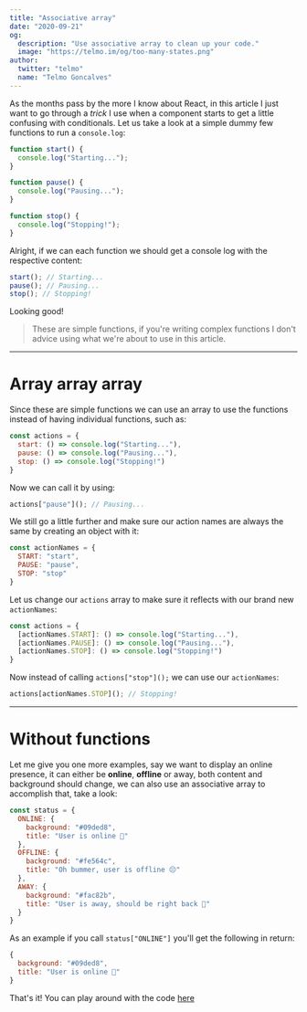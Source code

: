 ```yaml
---
title: "Associative array"
date: "2020-09-21"
og:
  description: "Use associative array to clean up your code."
  image: "https://telmo.im/og/too-many-states.png"
author:
  twitter: "telmo"
  name: "Telmo Goncalves"
---
```


As the months pass by the more I know about React, in this article I just want to go through a *trick* I use when a component starts to get a little confusing with conditionals. Let us take a look at a simple dummy few functions to run a `console.log`:

```javascript
function start() {
  console.log("Starting...");
}

function pause() {
  console.log("Pausing...");
}

function stop() {
  console.log("Stopping!");
}
```

Alright, if we can each function we should get a console log with the respective content:

```js
start(); // Starting...
pause(); // Pausing...
stop(); // Stopping!
```

Looking good!

> These are simple functions, if you're writing complex functions I don't advice using what we're about to use in this article.

---

# Array array array

Since these are simple functions we can use an array to use the functions instead of having individual functions, such as:

```js
const actions = {
  start: () => console.log("Starting..."),
  pause: () => console.log("Pausing..."),
  stop: () => console.log("Stopping!")
}
```

Now we can call it by using:

```js
actions["pause"](); // Pausing...
```

We still go a little further and make sure our action names are always the same by creating an object with it:

```js
const actionNames = {
  START: "start",
  PAUSE: "pause",
  STOP: "stop"
}
```

Let us change our `actions` array to make sure it reflects with our brand new `actionNames`:

```js
const actions = {
  [actionNames.START]: () => console.log("Starting..."),
  [actionNames.PAUSE]: () => console.log("Pausing..."),
  [actionNames.STOP]: () => console.log("Stopping!")
}
```

Now instead of calling `actions["stop"]();` we can use our `actionNames`:

```js
actions[actionNames.STOP](); // Stopping!
```

---

# Without functions

Let me give you one more examples, say we want to display an online presence, it can either be **online**, **offline** or away, both content and background should change, we can also use an associative array to accomplish that, take a look:

```js
const status = {
  ONLINE: {
    background: "#09ded8",
    title: "User is online 🎉"
  },
  OFFLINE: {
    background: "#fe564c",
    title: "Oh bummer, user is offline 😔"
  },
  AWAY: {
    background: "#fac82b",
    title: "User is away, should be right back 👀"
  }
}
```

As an example if you call `status["ONLINE"]` you'll get the following in return:

```js
{
  background: "#09ded8",
  title: "User is online 🎉"
}
```

That's it! You can play around with the code [here](https://codesandbox.io/s/silly-dhawan-c5qpz?file=/src/index.js)
